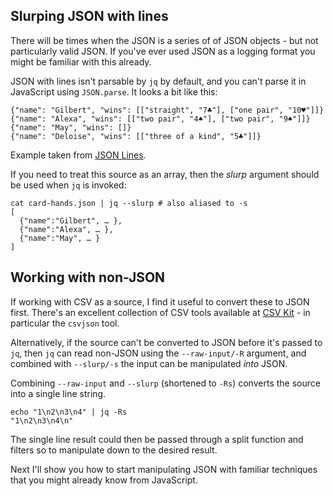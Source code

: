 ## Slurping JSON with lines

There will be times when the JSON is a series of of JSON objects - but not particularly valid JSON. If you've ever used JSON as a logging format you might be familiar with this already.

JSON with lines isn't parsable by `jq` by default, and you can't parse it in JavaScript using `JSON.parse`. It looks a bit like this:

```
{"name": "Gilbert", "wins": [["straight", "7♣"], ["one pair", "10♥"]]}
{"name": "Alexa", "wins": [["two pair", "4♠"], ["two pair", "9♠"]]}
{"name": "May", "wins": []}
{"name": "Deloise", "wins": [["three of a kind", "5♣"]]}
```

Example taken from [JSON Lines](http://jsonlines.org/examples/).

If you need to treat this source as an array, then the _slurp_ argument should be used when `jq` is invoked:

```
cat card-hands.json | jq --slurp # also aliased to -s
[
  {"name":"Gilbert", … },
  {"name":"Alexa", … },
  {"name":"May", … }
]
```

## Working with non-JSON

If working with CSV as a source, I find it useful to convert these to JSON first. There's an excellent collection of CSV tools available at [CSV Kit](https://csvkit.readthedocs.io/en/1.0.3/) - in particular the `csvjson` tool.

Alternatively, if the source can't be converted to JSON before it's passed to `jq`, then `jq` can read non-JSON using the `--raw-input/-R` argument, and combined with `--slurp/-s` the input can be manipulated _into_ JSON.

Combining `--raw-input` and `--slurp` (shortened to `-Rs`) converts the source into a single line string.

```
echo "1\n2\n3\n4" | jq -Rs
"1\n2\n3\n4\n"
```

The single line result could then be passed through a split function and filters so to manipulate down to the desired result.

Next I'll show you how to start manipulating JSON with familiar techniques that you might already know from JavaScript.